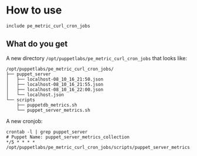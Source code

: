 # How to use

```
include pe_metric_curl_cron_jobs
```

## What do you get

A new directory `/opt/puppetlabs/pe_metric_curl_cron_jobs` that looks like:

```
/opt/puppetlabs/pe_metric_curl_cron_jobs/
├── puppet_server
│   ├── localhost-08_10_16_21:50.json
│   ├── localhost-08_10_16_21:55.json
│   ├── localhost-08_10_16_22:00.json
│   └── localhost.json
└── scripts
    ├── puppetdb_metrics.sh
    └── puppet_server_metrics.sh
```

A new cronjob:

```
crontab -l | grep puppet_server
# Puppet Name: puppet_server_metrics_collection
*/5 * * * * /opt/puppetlabs/pe_metric_curl_cron_jobs/scripts/puppet_server_metrics.sh
```
